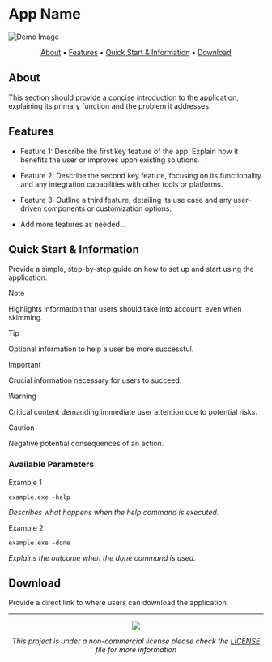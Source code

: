 
# App Name

![Demo Image](path/to/demo-image.png)

<p align="center">
  <a href="#about">About</a> •
  <a href="#features">Features</a> •
  <a href="#usage--information">Quick Start & Information</a> •
  <a href="#download">Download</a> 
</p>

## About

This section should provide a concise introduction to the application, explaining its primary function and the problem it addresses. 

## Features

- Feature 1: Describe the first key feature of the app. Explain how it benefits the user or improves upon existing solutions.

- Feature 2: Describe the second key feature, focusing on its functionality and any integration capabilities with other tools or platforms.

- Feature 3: Outline a third feature, detailing its use case and any user-driven components or customization options.

- Add more features as needed...

## Quick Start & Information

Provide a simple, step-by-step guide on how to set up and start using the application.

> [!NOTE]  
> Highlights information that users should take into account, even when skimming.

> [!TIP]
> Optional information to help a user be more successful.

> [!IMPORTANT]  
> Crucial information necessary for users to succeed.

> [!WARNING]  
> Critical content demanding immediate user attention due to potential risks.

> [!CAUTION]
> Negative potential consequences of an action.

### Available Parameters

Example 1
```shell
example.exe -help
```
*Describes what happens when the help command is executed.*

Example 2
```shell
example.exe -done
```
*Explains the outcome when the done command is used.*

## Download

Provide a direct link to where users can download the application

---
<p align="center"><a href="https://github.com/SegoCode/RepositoryTemplate/graphs/contributors">
  <img src="https://contrib.rocks/image?repo=SegoCode/RepositoryTemplate" />
</a></p>

<p align="center"><i>This project is under a non-commercial license please check the <a href="path/to/LICENSE">LICENSE</a> file for more information</i></p>
